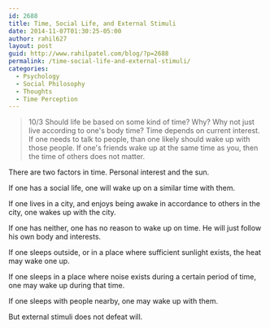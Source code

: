```yaml
---
id: 2688
title: Time, Social Life, and External Stimuli
date: 2014-11-07T01:30:25-05:00
author: rahil627
layout: post
guid: http://www.rahilpatel.com/blog/?p=2688
permalink: /time-social-life-and-external-stimuli/
categories:
  - Psychology
  - Social Philosophy
  - Thoughts
  - Time Perception
---
```

<blockquote>
10/3
Should life be based on some kind of time? Why? Why not just live according to one's body time? Time depends on current interest. If one needs to talk to people, than one likely should wake up with those people. If one's friends wake up at the same time as you, then the time of others does not matter.</blockquote>

There are two factors in time. Personal interest and the sun.

If one has a social life, one will wake up on a similar time with them.

If one lives in a city, and enjoys being awake in accordance to others in the city, one wakes up with the city.

If one has neither, one has no reason to wake up on time. He will just follow his own body and interests.

If one sleeps outside, or in a place where sufficient sunlight exists, the heat may wake one up.

If one sleeps in a place where noise exists during a certain period of time, one may wake up during that time.

If one sleeps with people nearby, one may wake up with them.

But external stimuli does not defeat will.